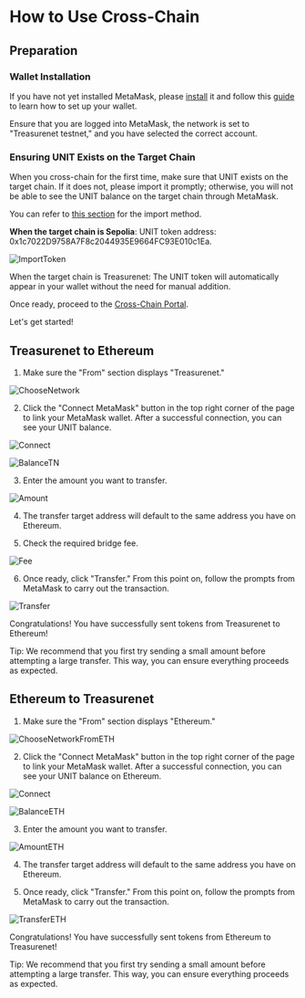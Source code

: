 # How to Use Cross-Chain

## Preparation

### Wallet Installation

If you have not yet installed MetaMask, please [install](https://chromewebstore.google.com/search/metamask?hl=de&pli=1) it and follow this [guide](https://docs.treasurenet.io/zh-Hans/docs/fundamentals/wallets/metamask) to learn how to set up your wallet.

Ensure that you are logged into MetaMask, the network is set to "Treasurenet testnet," and you have selected the correct account.

### Ensuring UNIT Exists on the Target Chain

When you cross-chain for the first time, make sure that UNIT exists on the target chain. If it does not, please import it promptly; otherwise, you will not be able to see the UNIT balance on the target chain through MetaMask.

You can refer to [this section](https://docs.treasurenet.io/zh-Hans/docs/fundamentals/wallets/metamask#%E5%A6%82%E4%BD%95%E5%AF%BC%E5%85%A5%E4%BB%A3%E5%B8%81) for the import method.

**When the target chain is Sepolia**: UNIT token address: 0x1c7022D9758A7F8c2044935E9664FC93E010c1Ea.

![ImportToken](/img/docs/ImportToken.png)

When the target chain is Treasurenet: The UNIT token will automatically appear in your wallet without the need for manual addition.

Once ready, proceed to the [Cross-Chain Portal](https://services.testnet.treasurenet.io/transfer).

Let's get started!

## Treasurenet to Ethereum

1. Make sure the "From" section displays "Treasurenet."

![ChooseNetwork](/img/docs/ChooseNetwork.png)

2. Click the "Connect MetaMask" button in the top right corner of the page to link your MetaMask wallet. After a successful connection, you can see your UNIT balance.

![Connect](/img/docs/Connect.png)

![BalanceTN](/img/docs/BalanceTN.png)

3. Enter the amount you want to transfer.

![Amount](/img/docs/Amount.png)

4. The transfer target address will default to the same address you have on Ethereum.

5. Check the required bridge fee.

![Fee](/img/docs/Fee.png)

6. Once ready, click "Transfer." From this point on, follow the prompts from MetaMask to carry out the transaction.

![Transfer](/img/docs/Transfer.png)

Congratulations! You have successfully sent tokens from Treasurenet to Ethereum!

Tip: We recommend that you first try sending a small amount before attempting a large transfer. This way, you can ensure everything proceeds as expected.

## Ethereum to Treasurenet

1. Make sure the "From" section displays "Ethereum."

![ChooseNetworkFromETH](/img/docs/ChooseNetworkFromETH.png)

2. Click the "Connect MetaMask" button in the top right corner of the page to link your MetaMask wallet. After a successful connection, you can see your UNIT balance on Ethereum.

![Connect](/img/docs/Connect.png)

![BalanceETH](/img/docs/BalanceETH.png)

3. Enter the amount you want to transfer.

![AmountETH](/img/docs/AmountETH.png)

4. The transfer target address will default to the same address you have on Ethereum.

5. Once ready, click "Transfer." From this point on, follow the prompts from MetaMask to carry out the transaction.

![TransferETH](/img/docs/TransferETH.png)

Congratulations! You have successfully sent tokens from Ethereum to Treasurenet!

Tip: We recommend that you first try sending a small amount before attempting a large transfer. This way, you can ensure everything proceeds as expected.
